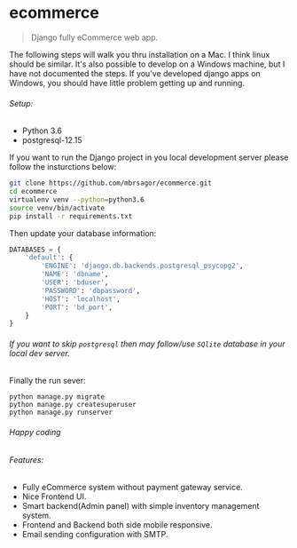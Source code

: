 # ecommerce
>Django fully eCommerce web app.

The following steps will walk you thru installation on a Mac. I think linux should be similar. It's also possible to develop on a Windows machine, but I have not documented the steps. If you've developed django apps on Windows, you should have little problem getting up and running.

###### Setup:
- Python 3.6
- postgresql-12.15

If you want to run the Django project in you local development server please follow the insturctions below:

```bash
git clone https://github.com/mbrsagor/ecommerce.git
cd ecommerce
virtualenv venv --python=python3.6
source venv/bin/activate
pip install -r requirements.txt
```

Then update your database information:

```python
DATABASES = {
    'default': {
        'ENGINE': 'django.db.backends.postgresql_psycopg2',
        'NAME': 'dbname',
        'USER': 'bduser',
        'PASSWORD': 'dbpassword',
        'HOST': 'localhost',
        'PORT': 'bd_port',
    }
}
```

###### If you want to skip `postgresql` then may follow/use `SQlite` database in your local dev server.

Finally the run sever:
```
python manage.py migrate
python manage.py createsuperuser
python manage.py runserver
```

###### Happy coding ######


###### Features:
- Fully eCommerce system without payment gateway service.
- Nice Frontend UI.
- Smart backend(Admin panel) with simple inventory management system.
- Frontend and Backend both side mobile responsive.
- Email sending configuration with SMTP.
